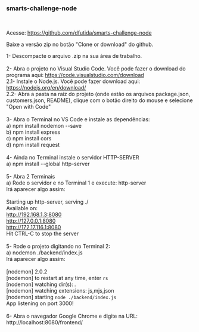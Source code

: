 <h3>smarts-challenge-node</h3><br>

Acesse: https://github.com/dfutida/smarts-challenge-node<br>

Baixe a versão zip no botão "Clone or download" do github.<br>

1- Descompacte o arquivo .zip na sua área de trabalho.<br><br>
2- Abra o projeto no Visual Studio Code. Você pode fazer o download do programa aqui: https://code.visualstudio.com/download <br>
2.1- Instale o Node.js. Você pode fazer download aqui: https://nodejs.org/en/download/ <br>
2.2- Abra a pasta na raiz do projeto (onde estão os arquivos package.json, customers.json, README), clique com o botão direito do mouse e selecione "Open with Code" <br><br>
3- Abra o Terminal no VS Code e instale as dependências: <br>
    a) npm install nodemon --save <br>
    b) npm install express<br>
    c) npm install cors<br>
    d) npm install request<br><br>
4- Ainda no Terminal instale o servidor HTTP-SERVER <br>
    a) npm install --global http-server<br><br>
5- Abra 2 Terminais<br>
    a) Rode o servidor e no Terminal 1 e execute: http-server<br>
    Irá aparecer algo assim:<br><br>
        Starting up http-server, serving ./<br>
        Available on:<br>
            http://192.168.1.3:8080<br>
            http://127.0.0.1:8080<br>
            http://172.17.116.1:8080<br>
        Hit CTRL-C to stop the server<br><br>
5- Rode o projeto digitando no Terminal 2: <br>
    a) nodemon ./backend/index.js<br>
    Irá aparecer algo assim:<br><br>
        [nodemon] 2.0.2<br>
        [nodemon] to restart at any time, enter `rs`<br>
        [nodemon] watching dir(s): *.*<br>
        [nodemon] watching extensions: js,mjs,json<br>
        [nodemon] starting `node ./backend/index.js`<br>
        App listening on port 3000!<br><br>
6- Abra o navegador Google Chrome e digite na URL: http://localhost:8080/frontend/<br><br>
